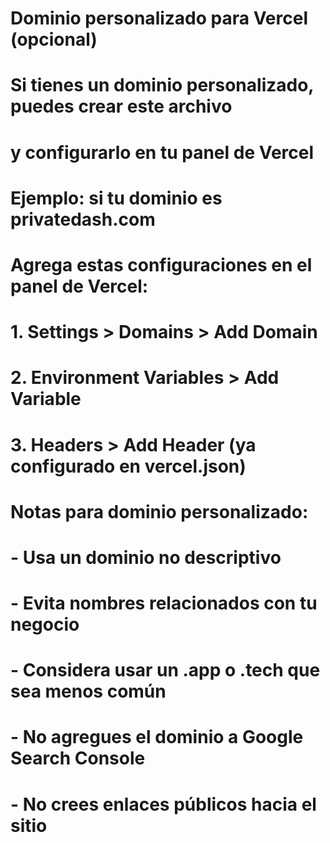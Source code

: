 # Dominio personalizado para Vercel (opcional)
# Si tienes un dominio personalizado, puedes crear este archivo
# y configurarlo en tu panel de Vercel

# Ejemplo: si tu dominio es privatedash.com
# Agrega estas configuraciones en el panel de Vercel:
# 1. Settings > Domains > Add Domain
# 2. Environment Variables > Add Variable
# 3. Headers > Add Header (ya configurado en vercel.json)

# Notas para dominio personalizado:
# - Usa un dominio no descriptivo
# - Evita nombres relacionados con tu negocio
# - Considera usar un .app o .tech que sea menos común
# - No agregues el dominio a Google Search Console
# - No crees enlaces públicos hacia el sitio
